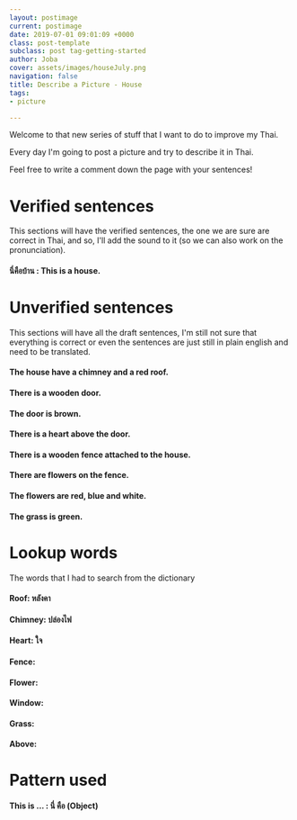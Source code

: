 ```yaml
---
layout: postimage
current: postimage
date: 2019-07-01 09:01:09 +0000
class: post-template
subclass: post tag-getting-started
author: Joba
cover: assets/images/houseJuly.png
navigation: false
title: Describe a Picture - House
tags:
- picture

---
```

Welcome to that new series of stuff that I want to do to improve my Thai.

Every day I'm going to post a picture and try to describe it in Thai.

Feel free to write a comment down the page with your sentences!

# Verified sentences

This sections will have the verified sentences, the one we are sure are correct in Thai, and so, I'll add the sound to it (so we can also work on the pronunciation).

#### นี่คือบ้าน  : This is a house.

# Unverified sentences

This sections will have all the draft sentences, I'm still not sure that everything is correct or even the sentences are just still in plain english and need to be translated.

#### The house have a chimney and a red roof.

#### There is a wooden door.

#### The door is brown.

#### There is a heart above the door.

#### There is a wooden fence attached to the house.

#### There are flowers on the fence.

#### The flowers are red, blue and white.

#### The grass is green.

# Lookup words

The words that I had to search from the dictionary

#### Roof: **หลังคา**

#### Chimney: **ปล่องไฟ**

#### Heart: ใจ

#### Fence:

#### Flower:

#### Window:

#### Grass:

#### Above:

# Pattern used

#### This is ... : นี่ คือ  (Object)
